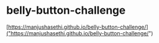 # belly-button-challenge

[https://manjushasethi.github.io/belly-button-challenge/]("https://manjushasethi.github.io/belly-button-challenge/")
